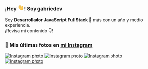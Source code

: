 <h3>¡Hey <img src="https://raw.githubusercontent.com/ABSphreak/ABSphreak/master/gifs/Hi.gif" width="20px" decondig="async">! Soy gabriedev</h3>

<p>Soy <strong>Desarrollador JavaScript Full Stack 🚀</strong> más con un año y medio experiencia.<br />¡Revisa mi contenido 👇!</p>

### 📸 Mis últimas fotos en [mi Instagram](https://instagram.com/gabrie.dev)


<a href='https://instagram.com/p/CtruQitPJU1' target='_blank'>
  <img width='20%' src='https://instagram.fkiv7-1.fna.fbcdn.net/v/t51.2885-15/354557634_595647665883083_2498794285121939883_n.jpg?stp=dst-jpg_e15_fr_s1080x1080&_nc_ht=instagram.fkiv7-1.fna.fbcdn.net&_nc_cat=111&_nc_ohc=WD-3fWjeLWEAX8u3dpt&edm=APU89FABAAAA&ccb=7-5&oh=00_AfC8AgqmIIMdmQnKS_cHzdVLkCP89ZEVy_VWj0O2pygLGg&oe=64A10763&_nc_sid=bc0c2c' alt='Instagram photo' />
</a>
<a href='https://instagram.com/p/CtrtZEhvfjK' target='_blank'>
  <img width='20%' src='https://instagram.fkiv7-1.fna.fbcdn.net/v/t51.2885-15/354566352_1280061536273536_3184760590463359796_n.jpg?stp=dst-jpg_e15&_nc_ht=instagram.fkiv7-1.fna.fbcdn.net&_nc_cat=104&_nc_ohc=dArtlBz7fR4AX8mfTLk&edm=APU89FABAAAA&ccb=7-5&oh=00_AfBiKOaKkqNF7xsQDuBgfGVoOOEgSjBC66gyi0oGLG4YuQ&oe=64A06C5C&_nc_sid=bc0c2c' alt='Instagram photo' />
</a>
<a href='https://instagram.com/p/CtDUXiGIwfW' target='_blank'>
  <img width='20%' src='https://instagram.fkiv7-1.fna.fbcdn.net/v/t51.2885-15/350888316_2281662725376540_4082540287140756007_n.jpg?stp=dst-jpg_e15&_nc_ht=instagram.fkiv7-1.fna.fbcdn.net&_nc_cat=100&_nc_ohc=YsMNo_h5YdYAX-tqlGV&edm=APU89FABAAAA&ccb=7-5&oh=00_AfC-sfQA7RKqmG1Zk1wQlBeJn1oCgRWveLxloLthshgEhw&oe=64A12C98&_nc_sid=bc0c2c' alt='Instagram photo' />
</a>
<a href='https://instagram.com/p/CoTfm_INWyt' target='_blank'>
  <img width='20%' src='https://instagram.fkiv7-1.fna.fbcdn.net/v/t51.2885-15/321050480_935030397667260_4356312353538439528_n.jpg?stp=dst-jpg_e15&_nc_ht=instagram.fkiv7-1.fna.fbcdn.net&_nc_cat=100&_nc_ohc=S7vqQY7mmMUAX_ppynq&edm=APU89FABAAAA&ccb=7-5&oh=00_AfB7EBP-TjbxXzUHaRa1D3Qlrqe9Rh_xoMR9WF1jyOd5yQ&oe=64A0EED7&_nc_sid=bc0c2c' alt='Instagram photo' />
</a>
